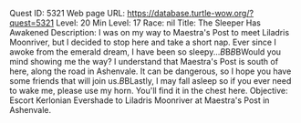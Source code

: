 Quest ID: 5321
Web page URL: https://database.turtle-wow.org/?quest=5321
Level: 20
Min Level: 17
Race: nil
Title: The Sleeper Has Awakened
Description: I was on my way to Maestra's Post to meet Liladris Moonriver, but I decided to stop here and take a short nap. Ever since I awoke from the emerald dream, I have been so sleepy...$B$B<yawn>$B$BWould you mind showing me the way? I understand that Maestra's Post is south of here, along the road in Ashenvale. It can be dangerous, so I hope you have some friends that will join us.$B$BLastly, I may fall asleep so if you ever need to wake me, please use my horn. You'll find it in the chest here.
Objective: Escort Kerlonian Evershade to Liladris Moonriver at Maestra's Post in Ashenvale.
